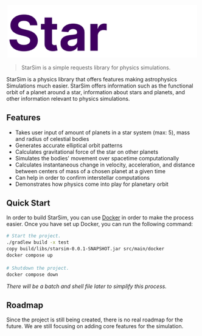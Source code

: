 <div align="center">
    <img src=src\docs\StarSimLogo.png alt="StarSim Logo" width="500">
</div>

> StarSim is a simple requests library for physics simulations.

StarSim is a physics library that offers features making astrophysics Simulations much easier. StarSim offers information such as the functional orbit of a planet around a star, information about stars and planets, and other information relevant to physics simulations.

## Features
- Takes user input of amount of planets in a star system (max: 5), mass and radius of celestial bodies
- Generates accurate elliptical orbit patterns
- Calculates gravitational force of the star on other planets 
- Simulates the bodies' movement over spacetime computationally
- Calculates instantaneous change in velocity, acceleration, and distance between centers of mass of a chosen planet at a given time
- Can help in order to confirm interstellar computations 
- Demonstrates how physics come into play for planetary orbit

## Quick Start
In order to build StarSim, you can use [Docker](https://www.docker.com/products/docker-desktop/) in order to make the process easier. Once you have set up Docker, you can run the following command:
```bash
# Start the project.
./gradlew build -x test
copy build/libs/starsim-0.0.1-SNAPSHOT.jar src/main/docker
docker compose up

# Shutdown the project.
docker compose down
```

*There will be a batch and shell file later to simplify this process.*

## Roadmap
Since the project is still being created, there is no real roadmap for the future. We are still focusing on adding core features for the simulation.
